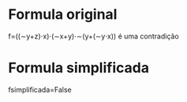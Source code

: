 # Formula original
f=((∼y+z)⋅x)⋅(∼x+y)⋅∼(y+(∼y⋅x)) é uma contradição 
# Formula simplificada
fsimplificada​=False
